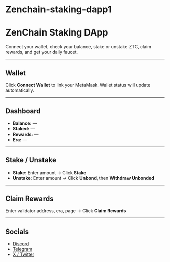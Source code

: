 # Zenchain-staking-dapp1
# ZenChain Staking DApp

Connect your wallet, check your balance, stake or unstake ZTC, claim rewards, and get your daily faucet.

---

## Wallet

Click **Connect Wallet** to link your MetaMask. Wallet status will update automatically.

---

## Dashboard

- **Balance:** —  
- **Staked:** —  
- **Rewards:** —  
- **Era:** —

---


## Stake / Unstake

- **Stake:** Enter amount → Click **Stake**  
- **Unstake:** Enter amount → Click **Unbond**, then **Withdraw Unbonded**

---

## Claim Rewards

Enter validator address, era, page → Click **Claim Rewards**

---

## Socials

- [Discord](https://discord.gg/zenchain)  
- [Telegram](https://t.me/ZenchainAnnouncements)  
- [X / Twitter](https://twitter.com/zen_chain)
